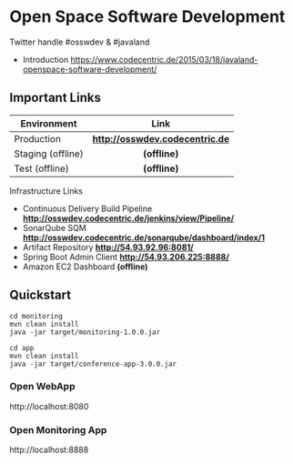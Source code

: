 # Open Space Software Development

Twitter handle #osswdev & #javaland

* Introduction https://www.codecentric.de/2015/03/18/javaland-openspace-software-development/

## Important Links

| Environment         | Link          | 
| ------------------- |:-------------:|
| Production | **http://osswdev.codecentric.de** |
| Staging (offline)   | **(offline)** | 
| Test (offline)      | **(offline)** |

Infrastructure Links

* Continuous Delivery Build Pipeline **http://osswdev.codecentric.de/jenkins/view/Pipeline/**
* SonarQube SQM **http://osswdev.codecentric.de/sonarqube/dashboard/index/1**
* Artifact Repository **http://54.93.92.96:8081/**
* Spring Boot Admin Client **http://54.93.206.225:8888/**
* Amazon EC2 Dashboard **(offline)**

## Quickstart

```
cd monitoring
mvn clean install 
java -jar target/monitoring-1.0.0.jar

cd app
mvn clean install
java -jar target/conference-app-3.0.0.jar
```

### Open WebApp
http://localhost:8080

### Open Monitoring App
http://localhost:8888
